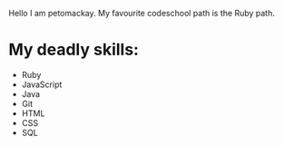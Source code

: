 Hello I am petomackay.
My favourite codeschool path is the Ruby path.

My deadly skills:
=================
* Ruby
* JavaScript
* Java
* Git
* HTML
* CSS
* SQL
